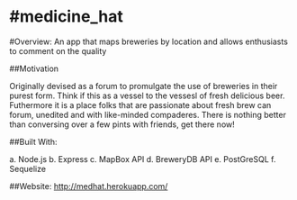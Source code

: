 
#medicine_hat
============

#Overview:
An app that maps breweries by location and allows enthusiasts to comment on the quality

##Motivation

Originally devised as a forum to promulgate the use of breweries in their purest form.  Think if this as a vessel to the vessesl of fresh delicious beer.
Futhermore it is a place folks that are passionate about fresh brew can forum, unedited and with like-minded compaderes.
There is nothing better than conversing over a few pints with friends, get there now!

##Built With:

a. Node.js
b. Express
c. MapBox API
d. BreweryDB API
e. PostGreSQL
f. Sequelize

##Website:
http://medhat.herokuapp.com/

